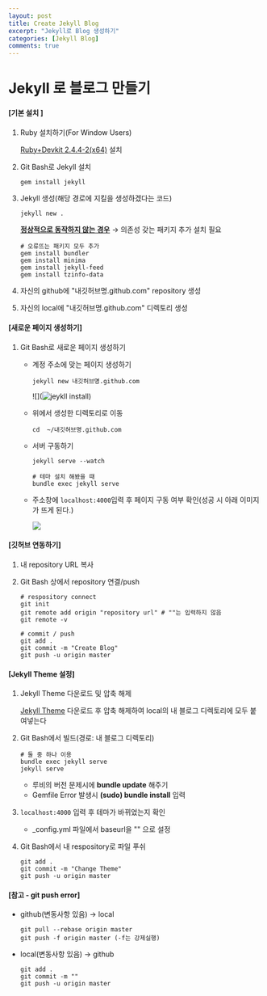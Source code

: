 ```yaml
---
layout: post
title: Create Jekyll Blog
excerpt: "Jekyll로 Blog 생성하기"
categories: [Jekyll Blog]
comments: true
---
```




# Jekyll 로 블로그 만들기



#### [기본 설치 ]

1. Ruby 설치하기(For Window Users)

   [Ruby+Devkit 2.4.4-2(x64)](https://rubyinstaller.org/downloads/) 설치

2. Git Bash로 Jekyll 설치

   ```
   gem install jekyll
   ```

3. Jekyll 생성(해당 경로에 지킬을 생성하겠다는 코드)

   ```
   jekyll new .
   ```

   **<u>정상적으로 동작하지 않는 경우</u>** → 의존성 갖는 패키지 추가 설치 필요

   ```
   # 오류뜨는 패키지 모두 추가
   gem install bundler 
   gem install minima 
   gem install jekyll-feed 
   gem install tzinfo-data 
   ```

   

4. 자신의 github에 "내깃허브명.github.com" repository 생성

5. 자신의 local에 "내깃허브명.github.com" 디렉토리 생성







#### [새로운 페이지 생성하기]

1. Git Bash로 새로운 페이지 생성하기

   * 계정 주소에 맞는 페이지 생성하기

     ```
     jekyll new 내깃허브명.github.com
     ```

     ![](![jeykll install](https://user-images.githubusercontent.com/40630535/43034389-7136d20c-8d16-11e8-9bc4-588485464a8e.png))

   * 위에서 생성한 디렉토리로 이동

     ```
     cd  ~/내깃허브명.github.com
     ```

   * 서버 구동하기

     ```
     jekyll serve --watch
     
     # 테마 설치 해봤을 때
     bundle exec jekyll serve
     ```

   * 주소창에  `localhost:4000`입력 후 페이지 구동 여부 확인(성공 시 아래 이미지가 뜨게 된다.)

     ![](![blog_success](https://user-images.githubusercontent.com/40630535/43034394-7d107704-8d16-11e8-960a-21ad465b0a03.png))







#### [깃허브 연동하기]

1. 내 repository URL 복사

2. Git Bash 상에서 repository 연결/push

   ```
   # respository connect
   git init
   git remote add origin "repository url" # ""는 입력하지 않음
   git remote -v
   
   # commit / push
   git add .
   git commit -m "Create Blog"
   git push -u origin master
   ```







#### [Jekyll Theme 설정]

1. Jekyll Theme 다운로드 및 압축 해제

   [Jekyll Theme](http://jekyllthemes.org) 다운로드 후 압축 해제하여 local의 내 블로그 디렉토리에 모두 붙여넣는다

2. Git Bash에서 빌드(경로: 내 블로그 디렉토리)

   ```
   # 둘 중 하나 이용
   bundle exec jekyll serve
   jekyll serve
   ```

   * 루비의 버전 문제시에 **bundle update** 해주기
   * Gemfile Error 발생시 **(sudo) bundle install** 입력

3. `localhost:4000` 입력 후 테마가 바뀌었는지 확인

   * _config.yml 파일에서 baseurl을 "" 으로 설정

4. Git Bash에서 내 respository로 파일 푸쉬

   ```
   git add .
   git commit -m "Change Theme"
   git push -u origin master
   ```







#### [참고 - git push error]

* github(변동사항 있음) → local

  ```
  git pull --rebase origin master
  git push -f origin master (-f는 강제실행)
  ```

  

* local(변동사항 있음) → github

  ```
  git add .
  git commit -m ""
  git push -u origin master
  ```






